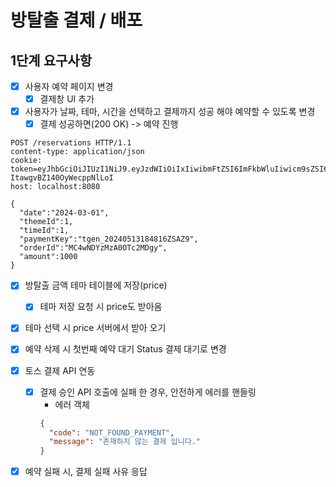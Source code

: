 # 방탈출 결제 / 배포

## 1단계 요구사항
- [x] 사용자 예약 페이지 변경
  - [x] 결제창 UI 추가
- [x] 사용자가 날짜, 테마, 시간을 선택하고 결제까지 성공 해야 예약할 수 있도록 변경
  - [x] 결제 성공하면(200 OK) -> 예약 진행

```http request
POST /reservations HTTP/1.1
content-type: application/json
cookie: token=eyJhbGciOiJIUzI1NiJ9.eyJzdWIiOiIxIiwibmFtZSI6ImFkbWluIiwicm9sZSI6IkFETUlOIn0.cwnHsltFeEtOzMHs2Q5-ItawgvBZ140OyWecppNlLoI
host: localhost:8080

{
  "date":"2024-03-01",
  "themeId":1,
  "timeId":1,
  "paymentKey":"tgen_20240513184816ZSAZ9",
  "orderId":"MC4wNDYzMzA0OTc2MDgy",
  "amount":1000
}
```

- [x] 방탈출 금액 테마 테이블에 저장(price)
  - [x] 테마 저장 요청 시 price도 받아옴
- [x] 테마 선택 시 price 서버에서 받아 오기
- [x] 예약 삭제 시 첫번째 예약 대기 Status 결제 대기로 변경

- [x] 토스 결제 API 연동
  - [x] 결제 승인 API 호출에 실패 한 경우, 안전하게 에러를 핸들링
    - 에러 객체
    ```json
    {
      "code": "NOT_FOUND_PAYMENT",
      "message": "존재하지 않는 결제 입니다."
    }
    ```
- [x] 예약 실패 시, 결제 실패 사유 응답
